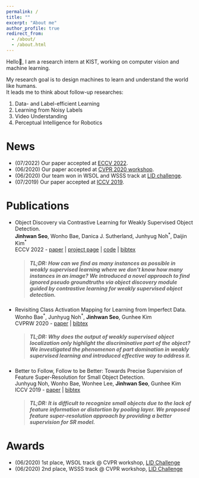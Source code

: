```yaml
---
permalink: /
title: ""
excerpt: "About me"
author_profile: true
redirect_from: 
  - /about/
  - /about.html
---
```


Hello:wave:, I am a research intern at KIST, working on computer vision and machine learning.

My research goal is to design machines to learn and understand the world like humans.  
It leads me to think about follow-up researches:
  1. Data- and Label-efficient Learning
  2. Learning from Noisy Labels
  3. Video Understanding
  4. Perceptual Intelligence for Robotics

News
======
* (07/2022) Our paper accepted at [ECCV 2022](/publication/2022-Seo_2022_ECCV).
* (06/2020) Our paper accepted at [CVPR 2020 workshop](/publication/2020-Bae_2020_CVPRW).
* (06/2020) Our team won in WSOL and WSSS track at [LID challenge](https://lidchallenge.github.io/).  
* (07/2019) Our paper accepted at [ICCV 2019](/publication/2019-Noh_2019_ICCV).

Publications
======
* Object Discovery via Contrastive Learning for Weakly Supervised Object Detection.  
**Jinhwan Seo**, Wonho Bae, Danica J. Sutherland, Junhyug Noh<sup>\*</sup>, Daijin Kim<sup>\*</sup>  
ECCV 2022 - [paper](https://arxiv.org/pdf/2208.07576.pdf) | [project page](https://jinhseo.github.io/research/wsod.html) | [code](https://github.com/jinhseo/OD-WSCL) | [bibtex](/files/od-wscl.txt)
  >##### TL;DR: How can we find as many instances as possible in weakly supervised learning where we don't know how many instances in an image? We introduced a novel approach to find ignored pseudo groundtruths via _object discovery_ module guided by contrastive learning for weakly supervised object detection.  

* Revisiting Class Activation Mapping for Learning from Imperfect Data.  
Wonho Bae<sup>\*</sup>, Junhyug Noh<sup>\*</sup>, **Jinhwan Seo**, Gunhee Kim  
CVPRW 2020 - [paper](https://lidchallenge.github.io/papers/Track-3-1-lid_paper_snuvl.pdf) | [bibtex](/files/rcam.txt)  
  >##### TL;DR: Why does the output of weakly supervised object localization only highlight the discriminative part of the object? We investigated the phenomenon of part domination in weakly supervised learning and introduced effective way to address it.  

* Better to Follow, Follow to be Better: Towards Precise Supervision of Feature Super-Resolution for Small Object Detection.  
Junhyug Noh, Wonho Bae, Wonhee Lee, **Jinhwan Seo**, Gunhee Kim  
ICCV 2019 - [paper](https://openaccess.thecvf.com/content_ICCV_2019/papers/Noh_Better_to_Follow_Follow_to_Be_Better_Towards_Precise_Supervision_ICCV_2019_paper.pdf) | [bibtex](/files/small.txt)  
  >##### TL;DR: It is difficult to recognize small objects due to the lack of feature information or distortion by pooling layer. We proposed feature super-resolution approach by providing a better supervision for SR model.  

Awards
======
* (06/2020) 1st place, WSOL track @ CVPR workshop, [LID Challenge](https://lidchallenge.github.io/)
* (06/2020) 2nd place, WSSS track @ CVPR workshop, [LID Challenge](https://lidchallenge.github.io/)
